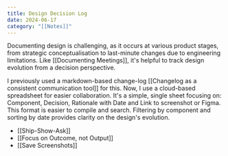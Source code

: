 ```yaml
---
title: Design Decision Log
date: 2024-06-17
category: "[[Notes]]"
---
```

Documenting design is challenging, as it occurs at various product stages, from strategic conceptualisation to last-minute changes due to engineering limitations. Like [[Documenting Meetings]], it's helpful to track design evolution from a decision perspective.

I previously used a markdown-based change-log [[Changelog as a consistent communication tool]] for this. Now, I use a cloud-based spreadsheet for easier collaboration. It's a simple, single sheet focusing on: Component, Decision, Rationale with Date and  Link to screenshot or Figma. This format is easier to compile and search. Filtering by component and sorting by date provides clarity on the design's evolution.

- [[Ship-Show-Ask]]
- [[Focus on Outcome, not Output]]
- [[Save Screenshots]]